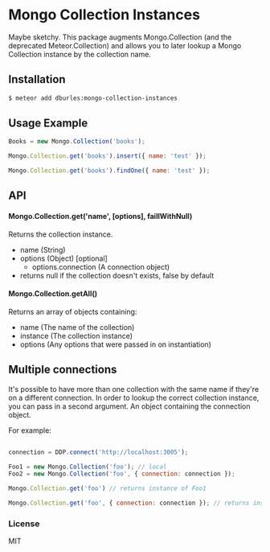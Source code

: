 Mongo Collection Instances
===============

Maybe sketchy. This package augments Mongo.Collection (and the deprecated Meteor.Collection) and allows you to later lookup a Mongo Collection instance by the collection name.

## Installation

```sh
$ meteor add dburles:mongo-collection-instances
```

## Usage Example

```js
Books = new Mongo.Collection('books');

Mongo.Collection.get('books').insert({ name: 'test' });

Mongo.Collection.get('books').findOne({ name: 'test' });
```

## API

#### Mongo.Collection.get('name', [options], faillWithNull)

Returns the collection instance.

 - name (String)
 - options (Object) [optional]
   - options.connection (A connection object)
 - returns null if the collection doesn't exists, false by default

#### Mongo.Collection.getAll()

Returns an array of objects containing:
 - name (The name of the collection)
 - instance (The collection instance)
 - options (Any options that were passed in on instantiation)


## Multiple connections

It's possible to have more than one collection with the same name if they're on a different connection.
In order to lookup the correct collection instance, you can pass in a second argument. An object containing the connection object.

For example:


```js

connection = DDP.connect('http://localhost:3005');

Foo1 = new Mongo.Collection('foo'); // local
Foo2 = new Mongo.Collection('foo', { connection: connection });

Mongo.Collection.get('foo') // returns instance of Foo1

Mongo.Collection.get('foo', { connection: connection }); // returns instance of Foo2
```

### License

MIT
